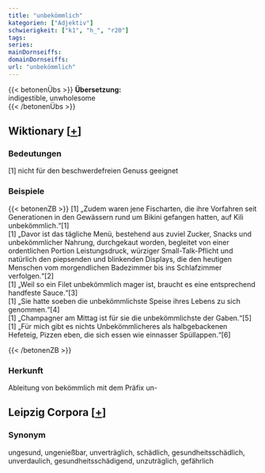 ```yaml
---
title: "unbekömmlich"
kategorien: ["Adjektiv"]
schwierigkeit: ["k1", "h_", "r20"]
tags:
series:
mainDornseiffs:
domainDornseiffs:
url: "unbekömmlich"
---
```


{{< betonenÜbs >}}
**Übersetzung:**  
indigestible, unwholesome  
{{< /betonenÜbs >}}

## Wiktionary [[+](https://de.wiktionary.org/wiki/unbekömmlich)]

### Bedeutungen
[1] nicht für den beschwerdefreien Genuss geeignet  

### Beispiele
{{< betonenZB >}}
[1] „Zudem waren jene Fischarten, die ihre Vorfahren seit Generationen in den Gewässern rund um Bikini gefangen hatten, auf Kili unbekömmlich.“[1]  
[1] „Davor ist das tägliche Menü, bestehend aus zuviel Zucker, Snacks und unbekömmlicher Nahrung, durchgekaut worden, begleitet von einer ordentlichen Portion Leistungsdruck, würziger Small-Talk-Pflicht und natürlich den piepsenden und blinkenden Displays, die den heutigen Menschen vom morgendlichen Badezimmer bis ins Schlafzimmer verfolgen.“[2]  
[1] „Weil so ein Filet unbekömmlich mager ist, braucht es eine entsprechend handfeste Sauce.“[3]  
[1] „Sie hatte soeben die unbekömmlichste Speise ihres Lebens zu sich genommen.“[4]  
[1] „Champagner am Mittag ist für sie die unbekömmlichste der Gaben.“[5]  
[1] „Für mich gibt es nichts Unbekömmlicheres als halbgebackenen Hefeteig, Pizzen eben, die sich essen wie einnasser Spüllappen.“[6]  

{{< /betonenZB >}}
### Herkunft
Ableitung von bekömmlich mit dem Präfix un-  


## Leipzig Corpora [[+](https://corpora.uni-leipzig.de/en/res?word=unbekömmlich&corpusId=deu_newscrawl-public_2018)]


### Synonym
ungesund, ungenießbar, unverträglich, schädlich, gesundheitsschädlich, unverdaulich, gesundheitsschädigend, unzuträglich, gefährlich

